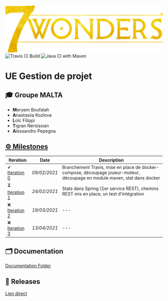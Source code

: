 ![](Documentation/Images/7w_logo.png)
![Travis CI Build](https://travis-ci.com/uca-m1informatique-softeng/s2-gestiondeprojet-malta.svg?token=mTMP6VBRTyXP9sP8TWt7&branch=main)
![Java CI with Maven](https://github.com/uca-m1informatique-softeng/s2-gestiondeprojet-malta/workflows/Java%20CI%20with%20Maven/badge.svg?branch=main)
# UE Gestion de projet

## 🎓 Groupe MALTA

- **M**eryem Boufalah
- **A**nastasiia Kozlova
- **L**oïc Filippi
- **T**igran Nersissian
- **A**lessandro Pepegna


## [⚙️ Milestones](https://github.com/uca-m1informatique-softeng/s2-gestiondeprojet-malta/milestones)

| Iteration | Date | Description |
| --- | --- | --- |
| ✔ [Iteration 0](https://github.com/uca-m1informatique-softeng/s2-gestiondeprojet-malta/milestone/1) | *09/02/2021* | Branchement Travis, mise en place de docker-compose, découpage joueur-moteur, découpage en module maven, stat dans docker |
| ⏳ [Iteration 1](https://github.com/uca-m1informatique-softeng/s2-gestiondeprojet-malta/milestone/3)| *24/02/2021* | Stats dans Spring (1er service REST), chemins REST mis en place, un test d'intégration  |
| ❌ [Iteration 2](https://github.com/uca-m1informatique-softeng/s2-gestiondeprojet-malta/milestone/2)| *19/03/2021* | --- |
| ❌ [Iteration 3](https://github.com/uca-m1informatique-softeng/s2-gestiondeprojet-malta/milestone/4)| *13/04/2021* | --- |

## 🗂 Documentation
[Documentation Folder](https://github.com/uca-m1informatique-softeng/s2-gestiondeprojet-malta/tree/main/Documentation)

## 🚀 Releases
[Lien direct](https://github.com/uca-m1informatique-softeng/s2-gestiondeprojet-malta/releases)
